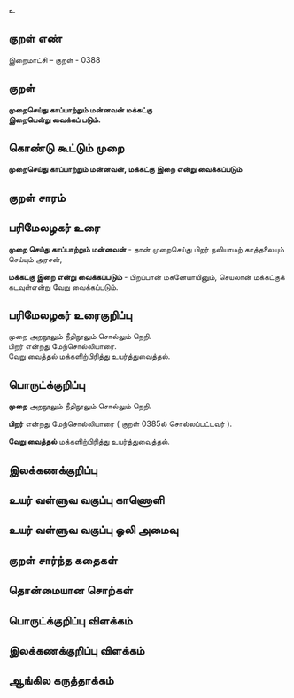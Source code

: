 உ

## குறள் எண் 

இறைமாட்சி – குறள் - 0388  

## குறள் 

**முறைசெய்து காப்பாற்றும் மன்னவன் மக்கட்கு  
இறையென்று வைக்கப் படும்.**

## கொண்டு கூட்டும் முறை

**முறைசெய்து காப்பாற்றும் மன்னவன், மக்கட்கு இறை என்று வைக்கப்படும்**

## குறள் சாரம் 


## பரிமேலழகர் உரை

**முறை செய்து காப்பாற்றும் மன்னவன்** - தான் முறைசெய்து பிறர் நலியாமற் காத்தலையும் செய்யும் அரசன்,  

**மக்கட்கு இறை என்று வைக்கப்படும்** - பிறப்பான் மகனேயாயினும், செயலான் மக்கட்குக் கடவுள்என்று வேறு வைக்கப்படும்.  

## பரிமேலழகர் உரைகுறிப்பு   

முறை அறநூலும் நீதிநூலும் சொல்லும் நெறி.   
பிறர் என்றது மேற்சொல்லியாரை.  
வேறு வைத்தல் மக்களிற்பிரித்து உயர்த்துவைத்தல்.   

## பொருட்க்குறிப்பு 

**முறை** அறநூலும் நீதிநூலும் சொல்லும் நெறி.   

**பிறர்** என்றது மேற்சொல்லியாரை ( குறள் 0385ல் சொல்லப்பட்டவர் ).  

**வேறு வைத்தல்** மக்களிற்பிரித்து உயர்த்துவைத்தல்.   

## இலக்கணக்குறிப்பு  


## உயர் வள்ளுவ வகுப்பு காணொளி


## உயர் வள்ளுவ வகுப்பு ஒலி அமைவு 

 
## குறள் சார்ந்த கதைகள் 


## தொன்மையான சொற்கள்


## பொருட்க்குறிப்பு விளக்கம்


## இலக்கணக்குறிப்பு விளக்கம்


## ஆங்கில கருத்தாக்கம் 


